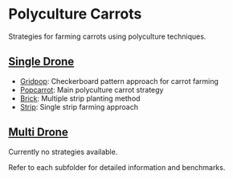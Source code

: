 # Polyculture Carrots

Strategies for farming carrots using polyculture techniques.

## [Single Drone](./Single%20Drone/)
- [Gridpop](./Single%20Drone/gridpop.py): Checkerboard pattern approach for carrot farming
- [Popcarrot](./Single%20Drone/popcarrot.py): Main polyculture carrot strategy
- [Brick](./Single%20Drone/brick.py): Multiple strip planting method
- [Strip](./Single%20Drone/strip.py): Single strip farming approach

## [Multi Drone](./Multi%20Drone/)
Currently no strategies available.

Refer to each subfolder for detailed information and benchmarks.
